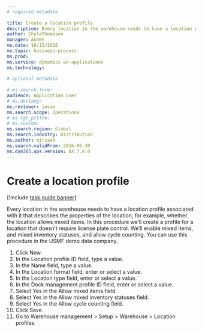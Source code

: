 ```yaml
--- 
# required metadata 
 
title: Create a location profile
description: Every location in the warehouse needs to have a location profile associated with it that describes the properties of the location, for example, whether the location allows mixed items. 
author: ShylaThompson
manager: AnnBe 
ms.date: 10/13/2016
ms.topic: business-process 
ms.prod:  
ms.service: dynamics-ax-applications 
ms.technology:  
 
# optional metadata 
 
# ms.search.form:   
audience: Application User 
# ms.devlang:  
ms.reviewer: josaw
ms.search.scope: Operations 
# ms.tgt_pltfrm:  
# ms.custom:  
ms.search.region: Global
ms.search.industry: Distribution
ms.author: mirzaab
ms.search.validFrom: 2016-06-30 
ms.dyn365.ops.version: AX 7.0.0 
---
```

# Create a location profile

[!include [task guide banner](../../includes/task-guide-banner.md)]

Every location in the warehouse needs to have a location profile associated with it that describes the properties of the location, for example, whether the location allows mixed items. In this procedure we’ll create a profile for a location that doesn’t require license plate control. We’ll enable mixed items, and mixed inventory statuses, and allow cycle counting. You can use this procedure in the USMF demo data company.

1. Click New.
2. In the Location profile ID field, type a value.
3. In the Name field, type a value.
4. In the Location format field, enter or select a value.
5. In the Location type field, enter or select a value.
6. In the Dock management profile ID field, enter or select a value.
7. Select Yes in the Allow mixed items field.
8. Select Yes in the Allow mixed  inventory statuses field.
9. Select Yes in the Allow cycle counting field.
10. Click Save.
11. Go to Warehouse management > Setup > Warehouse > Location profiles.

